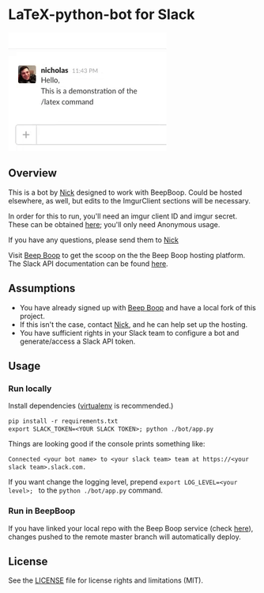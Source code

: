 LaTeX-python-bot for Slack
=============

![LaTeXbot Demonstration](/resources/showoff.gif)

## Overview
This is a bot by [Nick](mailto:nicholas.comment+latexbot@gmail.com) designed to work with BeepBoop.  Could be hosted elsewhere, as well, but edits to the ImgurClient sections will be necessary.  

In order for this to run, you'll need an imgur client ID and imgur secret.  These can be obtained [here](https://api.imgur.com/oauth2/addclient); you'll only need Anonymous usage.
 
If you have any questions, please send them to [Nick](mailto:nicholas.comment+latexbot@gmail.com)

Visit [Beep Boop](https://beepboophq.com/docs/article/overview) to get the scoop on the the Beep Boop hosting platform. The Slack API documentation can be found [here](https://api.slack.com/).

## Assumptions
* You have already signed up with [Beep Boop](https://beepboophq.com) and have a local fork of this project.
* If this isn't the case, contact [Nick](mailto:nicholas.comment+latexbot@gmail.com), and he can help set up the hosting.
* You have sufficient rights in your Slack team to configure a bot and generate/access a Slack API token.

## Usage

### Run locally
Install dependencies ([virtualenv](http://virtualenv.readthedocs.org/en/latest/) is recommended.)

	pip install -r requirements.txt
	export SLACK_TOKEN=<YOUR SLACK TOKEN>; python ./bot/app.py

Things are looking good if the console prints something like:

	Connected <your bot name> to <your slack team> team at https://<your slack team>.slack.com.

If you want change the logging level, prepend `export LOG_LEVEL=<your level>; ` to the `python ./bot/app.py` command.

### Run in BeepBoop
If you have linked your local repo with the Beep Boop service (check [here](https://beepboophq.com/0_o/my-projects)), changes pushed to the remote master branch will automatically deploy.

## License

See the [LICENSE](LICENSE.md) file for license rights and limitations (MIT).
